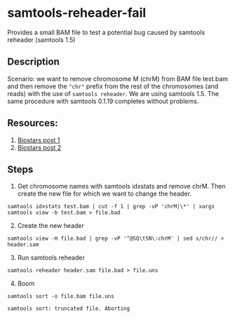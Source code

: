 # samtools-reheader-fail
Provides a small BAM file to test a potential bug caused by samtools reheader (samtools 1.5)

## Description
Scenario: we want to remove chromosome M (chrM) from BAM file test.bam and then remove the ```"chr"``` prefix from the rest of the chromosomes (and reads) with the use of ```samtools reheader```. We are using samtools 1.5. The same procedure with samtools 0.1.19 completes without problems.

## Resources:
1. [Biostars post 1](https://www.biostars.org/p/128967/)
2. [Biostars post 2](https://www.biostars.org/p/46104/#46114)

## Steps

1. Get chromosome names with samtools idxstats and remove chrM. Then create the new file for which we want to change the header.

```samtools idxstats test.bam | cut -f 1 | grep -vP 'chrM|\*' | xargs samtools view -b test.bam > file.bad```

2. Create the new header

```samtools view -H file.bad | grep -vP '^@SQ\tSN\:chrM' | sed s/chr// > header.sam```

3. Run samtools reheader

```samtools reheader header.sam file.bad > file.uns```

4. Boom

```samtools sort -o file.bam file.uns```

```samtools sort: truncated file. Aborting```
